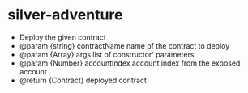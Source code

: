 # silver-adventure
 * Deploy the given contract
 * @param {string} contractName name of the contract to deploy
 * @param {Array<any>} args list of constructor' parameters
 * @param {Number} accountIndex account index from the exposed account
 * @return {Contract} deployed contract
